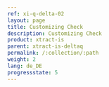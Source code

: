 ```yaml
---
ref: xi-q-delta-02
layout: page
title: Customizing Check
description: Customizing Check
product: xtract-is
parent: xtract-is-deltaq
permalink: /:collection/:path
weight: 2
lang: de_DE
progressstate: 5
---
```

